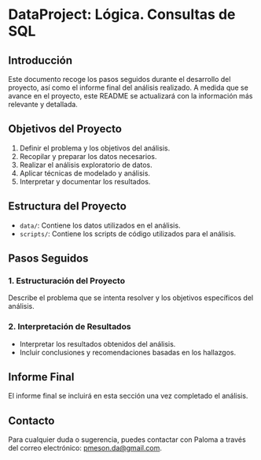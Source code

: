 # DataProject: Lógica. Consultas de SQL

## Introducción

Este documento recoge los pasos seguidos durante el desarrollo del proyecto, así como el informe final del análisis realizado. A medida que se avance en el proyecto, este README se actualizará con la información más relevante y detallada.

## Objetivos del Proyecto

1. Definir el problema y los objetivos del análisis.
2. Recopilar y preparar los datos necesarios.
3. Realizar el análisis exploratorio de datos.
4. Aplicar técnicas de modelado y análisis.
5. Interpretar y documentar los resultados.

## Estructura del Proyecto

- `data/`: Contiene los datos utilizados en el análisis.
- `scripts/`: Contiene los scripts de código utilizados para el análisis.

## Pasos Seguidos

### 1. Estructuración del Proyecto

Describe el problema que se intenta resolver y los objetivos específicos del análisis.

### 2. Interpretación de Resultados

- Interpretar los resultados obtenidos del análisis.
- Incluir conclusiones y recomendaciones basadas en los hallazgos.

## Informe Final

El informe final se incluirá en esta sección una vez completado el análisis.

## Contacto

Para cualquier duda o sugerencia, puedes contactar con Paloma a través del correo electrónico: pmeson.da@gmail.com.
